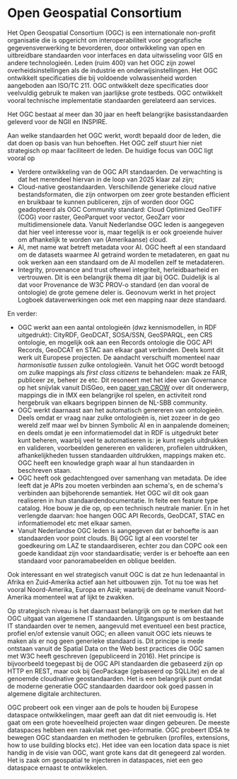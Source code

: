 # Open Geospatial Consortium

Het Open Geospatial Consortium (OGC) is een internationale non-profit organisatie die is opgericht om interoperabiliteit voor geografische gegevensverwerking te bevorderen, door ontwikkeling van open en uitbreidbare standaarden voor interfaces en data uitwisseling voor GIS en andere technologieën. Leden (ruim 400) van het OGC zijn zowel overheidsinstellingen als de industrie en onderwijsinstellingen. Het OGC ontwikkelt specificaties die bij voldoende volwassenheid worden aangeboden aan ISO/TC 211. OGC ontwikkelt deze specificaties door veelvuldig gebruik te maken van jaarlijkse grote testbeds. OGC ontwikkelt vooral technische implementatie standaarden gerelateerd aan services.

Het OGC bestaat al meer dan 30 jaar en heeft belangrijke basisstandaarden geleverd voor de NGII en INSPIRE. 

Aan welke standaarden het OGC werkt, wordt bepaald door de leden, die dat doen op basis van hun behoeften. Het OGC zelf stuurt hier niet strategisch op maar faciliteert de leden. De huidige focus van OGC ligt vooral op
- Verdere ontwikkeling van de OGC API standaarden. De verwachting is dat het merendeel hiervan in de loop van 2025 klaar zal zijn;
- Cloud-native geostandaarden. Verschillende generieke cloud native bestandsformaten, die zijn ontworpen om zeer grote bestanden efficient en bruikbaar te kunnen publiceren, zijn of worden door OGC geadopteerd als OGC Community standard: Cloud Optimized GeoTIFF (COG) voor raster, GeoParquet voor vector, GeoZarr voor multidimensionele data. Vanuit Nederlandse OGC leden is aangegeven dat hier veel interesse voor is, maar tegelijk is er ook groeiende huiver om afhankelijk te worden van (Amerikaanse) cloud.
- AI, met name wat betreft metadata voor AI. OGC heeft al een standaard om de datasets waarmee AI getraind worden te metadateren, en gaat nu ook werken aan een standaard om de AI modellen zelf te metadateren. 
- Integrity, provenance and trust oftewel integriteit, herleidbaarheid en vertrouwen. Dit is een belangrijk thema dit jaar bij OGC. Duidelijk is al dat voor Provenance de W3C PROV-o standard (en dan vooral de ontologie) de grote gemene deler is. Geonovum werkt in het project Logboek dataverwerkingen ook met een mapping naar deze standaard. 

En verder:
- OGC werkt aan een aantal ontologieën (dwz kennismodellen, in RDF uitgedrukt): CityRDF, GeoDCAT, SOSA/SSN, GeoSPARQL, een CRS ontologie, en mogelijk ook aan een Records ontologie die OGC API Records, GeoDCAT en STAC aan elkaar gaat verbinden. Deels komt dit werk uit Europese projecten. De aandacht verschuift momenteel naar *harmonisatie tussen* zulke ontologieën. Vanuit het OGC wordt betoogd om zulke mappings als *first class citizens* te behandelen: maak ze FAIR, publiceer ze, beheer ze etc. Dit resoneert met het idee van Governance op het snijvlak vanuit DiSGeo, een [paper van CROW](https://docs.crow.nl/ontology-alignment/whitepaper/) over dit onderwerp, mappings die in IMX een belangrijke rol spelen, en activiteit rond hergebruik van elkaars begrippen binnen de NL-SBB community.
- OGC werkt daarnaast aan het automatisch genereren van ontologieën. Deels omdat er vraag naar zulke ontologieën is, niet zozeer in de geo wereld zelf maar wel bv binnen Symbolic AI en in aanpalende domeinen; en deels omdat je een informatiemodel dat in RDF is uitgedrukt beter kunt beheren, waarbij veel te automatiseren is: je kunt regels uitdrukken en valideren, voorbeelden genereren en valideren, profielen uitdrukken, afhankelijkheden tussen standaarden uitdrukken, mappings maken etc. OGC heeft een knowledge graph waar al hun standaarden in beschreven staan.
- OGC heeft ook gedachtengoed over samenhang van metadata. De idee leeft dat je APIs zou moeten verbinden aan schema's, en de schema's verbinden aan bijbehorende semantiek. Het OGC wil dit ook gaan realiseren in hun standaardendocumentatie. In feite een feature type catalog. Hoe bouw je die op, op een technisch neutrale manier. En in het verlengde daarvan: hoe hangen OGC API Records, GeoDCAT, STAC en informatiemodel etc met elkaar samen. 
- Vanuit Nederlandse OGC leden is aangegeven dat er behoefte is aan standaarden voor point clouds. Bij OGC ligt al een voorstel ter goedkeuring om LAZ te standaardiseren, echter zou dan COPC ook een goede kandidaat zijn voor standaardisatie; verder is er behoefte aan een standaard voor panoramabeelden en oblique beelden.

Ook interessant en wel strategisch vanuit OGC is dat ze hun ledenaantal in Afrika en Zuid-Amerika actief aan het uitbouwen zijn. Tot nu toe was het vooral Noord-Amerika, Europa en Azië; waarbij de deelname vanuit Noord-Amerika momenteel wat af lijkt te zwakken.

Op strategisch niveau is het daarnaast belangrijk om op te merken dat het OGC uitgaat van algemene IT standaarden. Uitgangspunt is om bestaande IT standaarden over te nemen, aangevuld met eventueel een best practice, profiel en/of extensie vanuit OGC; en alleen vanuit OGC iets nieuws te maken als er nog geen generieke standaard is. Dit principe is mede ontstaan vanuit de Spatial Data on the Web best practices die OGC samen met W3C heeft geschreven (gepubliceerd in 2016). Het principe is bijvoorbeeld toegepast bij de OGC API standaarden die gebaseerd zijn op HTTP en REST, maar ook bij GeoPackage (gebaseerd op SQLLite) en de al genoemde cloudnative geostandaarden. Het is een belangrijk punt omdat de moderne generatie OGC standaarden daardoor ook goed passen in algemene digitale architecturen. 

OGC probeert ook een vinger aan de pols te houden bij Europese dataspace ontwikkelingen, maar geeft aan dat dit niet eenvoudig is. Het gaat om een grote hoeveelheid projecten waar dingen gebeuren. De meeste dataspaces hebben een raakvlak met geo-informatie. OGC probeert IDSA te bewegen OGC standaarden en methoden te gebruiken (profiles, extensions, how to use building blocks etc). Het idee van een location data space is niet handig in de visie van OGC, want grote kans dat dit genegeerd zal worden. Het is zaak om geospatial te injecteren in dataspaces, niet een geo dataspace ernaast te ontwikkelen. 
